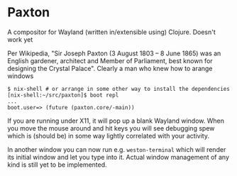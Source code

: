 # Paxton

A compositor for Wayland (written in/extensible using)
Clojure. Doesn't work yet

Per Wikipedia, "Sir Joseph Paxton (3 August 1803 – 8 June 1865) was an
English gardener, architect and Member of Parliament, best known for
designing the Crystal Palace".  Clearly a man who knew how to arange
windows


```
$ nix-shell # or arrange in some other way to install the dependencies
[nix-shell:~/src/paxton]$ boot repl
...
boot.user=> (future (paxton.core/-main))
```

If you are running under X11, it will pop up a blank Wayland window.
When you move the mouse around and hit keys you will see debugging spew
which is (should be) in some way lightly correlated with your
activity.

In another window you can now run e.g. `weston-terminal` which will
render its initial window and let you type into it.  Actual window
management of any kind is still yet to be implemented.



